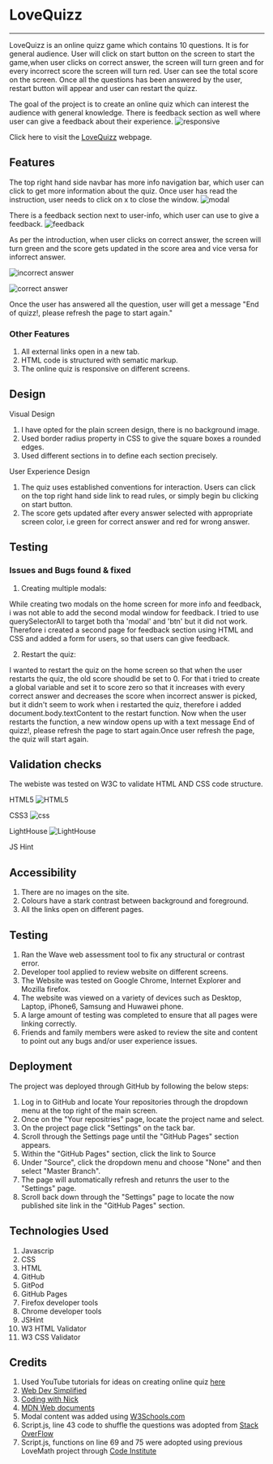 # LoveQuizz
_________________________________
LoveQuizz is an online quizz game which contains 10 questions. It is for general audience. User will click on start button on the screen to start the game,when user clicks on correct answer, the screen will turn green and for every incorrect score the screen will turn red. User can see the total score on the screen. Once all the questions has been answered by the user, restart button will appear and user can restart the quizz.

The goal of the project is to create an online quiz which can interest the audience with general knowledge. There is feedback section as well where user can give a feedback about their experience.
![responsive](https://user-images.githubusercontent.com/93731898/151054521-1a2ce8e3-efb2-49d7-8073-a81c7606fea3.PNG)


Click here to visit the [LoveQuizz](https://deepak9912.github.io/LoveQuizz/) webpage.

## Features

The top right hand side navbar has more info navigation bar, which user can click to get more information about the quiz. Once user has read the instruction, user needs to click on x to close the window. 
![modal](https://user-images.githubusercontent.com/93731898/150696266-5035a31a-73ed-4c49-b098-6eca6cf54152.PNG)

There is a feedback section next to user-info, which user can use to give a feedback.
![feedback](https://user-images.githubusercontent.com/93731898/150696442-897941ca-e41c-4a65-88fd-26d33252fa24.PNG)


As per the introduction, when user clicks on correct answer, the screen will turn green and the score gets updated in the score area and vice versa for inforrect answer.

![incorrect answer](https://user-images.githubusercontent.com/93731898/150696270-4f025ec0-7b33-43b6-8a57-00141dce3d3d.PNG)

![correct answer](https://user-images.githubusercontent.com/93731898/150696271-bea0e06a-9a43-41a2-a346-bf820b1871d8.PNG)

Once the user has answered all the question, user will get a message "End of quizz!, please refresh the page to start again."

### Other Features
1. All external links open in a new tab.
2. HTML code is structured with sematic markup.
3. The online quiz is responsive on different screens.

## Design
Visual Design
1. I have opted for the plain screen design, there is no background image.
2. Used border radius property in CSS to give the square boxes a rounded edges.
3. Used different sections in to define each section precisely.

User Experience Design
1. The quiz uses established conventions for interaction. Users can click on the top right hand side link to read rules, or simply begin bu clicking on start button.
2. The score gets updated after every answer selected with appropriate screen color, i.e green for correct answer and red for wrong answer.

## Testing

### Issues and Bugs found & fixed

1. Creating multiple modals:

While creating two modals on the home screen for more info and feedback, i was not able to add the second modal window for feedback. I tried to use querySelectorAll to target both tha 'modal' and 'btn' but it did not work. Therefore i created a second page for feedback section using HTML and CSS and added a form for users, so that users can give feedback.

2. Restart the quiz:

I wanted to restart the quiz on the home screen so that when the user restarts the quiz, the old score shoudld be set to 0. For that i tried to create a global variable and set it to score zero so that it increases with every correct answer and decreases the score when incorrect answer is picked, but it didn't seem to work when i restarted the quiz, therefore i added document.body.textContent to the restart function. Now when the user restarts the function, a new window opens up with a text message End of quizz!, please refresh the page to start again.Once user refresh the page, the quiz will start again.


## Validation checks
The webiste was tested on W3C to validate HTML AND CSS code structure.

HTML5
![HTML5](https://user-images.githubusercontent.com/93731898/150697642-1e5b0cff-6f0a-4016-b8d9-3823956c3375.PNG)

CSS3
![css](https://user-images.githubusercontent.com/93731898/150697653-a851939c-33b8-4823-a93d-9e472fcfff45.PNG)

LightHouse
![LightHouse](https://user-images.githubusercontent.com/93731898/150697744-1337031b-2417-459c-bbb9-cab7d615e9fd.PNG)

JS Hint


## Accessibility
1. There are no images on the site.
2. Colours have a stark contrast between background and foreground.
3. All the links open on different pages.

## Testing
1. Ran the Wave web assessment tool to fix any structural or contrast error.
2. Developer tool applied to review website on different screens.
3. The Website was tested on Google Chrome, Internet Explorer and Mozilla firefox.
4. The website was viewed on a variety of devices such as Desktop, Laptop, iPhone6, Samsung and Huwawei phone.
5. A large amount of testing was completed to ensure that all pages were linking correctly.
6. Friends and family members were asked to review the site and content to point out any bugs and/or user experience issues.

## Deployment
The project was deployed through GitHub by following the below steps:
1. Log in to GitHub and locate Your repositories through the dropdown menu at the top right of the main screen.
2. Once on the "Your repositries" page, locate the project name and select.
3. On the project page click "Settings" on the tack bar.
4. Scroll through the Settings page until the "GitHub Pages" section appears.
5. Within the "GitHub Pages" section, click the link to Source
6. Under "Source", click the dropdown menu and choose "None" and then select "Master Branch".
7. The page will automatically refresh and retunrs the user to the "Settings" page.
8. Scroll back down through the "Settings" page to locate the now published site link in the "GitHub Pages" section.

## Technologies Used
1. Javascrip
2. CSS
3. HTML
4. GitHub
5. GitPod
6. GitHub Pages
7. Firefox developer tools
8. Chrome developer tools
9. JSHint
10. W3 HTML Validator
11. W3 CSS Validator

## Credits
1. Used YouTube tutorials for ideas on creating online quiz [here](https://www.youtube.com/watch?v=49pYIMygIcU&t=191s)
2. [Web Dev Simplified](https://www.youtube.com/channel/UCFbNIlppjAuEX4znoulh0Cw)
3. [Coding with Nick](https://www.youtube.com/channel/UCsseF0Swqs5FsXXtEXo1m_A)
4. [MDN Web documents](https://developer.mozilla.org/en-US/docs/Web/JavaScript)
5. Modal content was added using [W3Schools.com](https://www.w3schools.com/w3css/w3css_modal.asp)
6. Script.js, line 43 code to shuffle the questions was adopted from [Stack OverFlow](https://stackoverflow.com/)
7. Script.js, functions on line 69 and 75 were adopted using previous LoveMath project through [Code Institute](https://codeinstitute.net/ie/)

